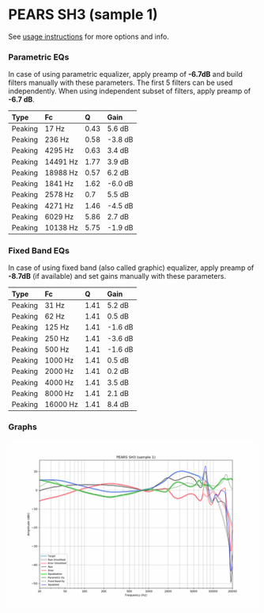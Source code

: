 # PEARS SH3 (sample 1)
See [usage instructions](https://github.com/jaakkopasanen/AutoEq#usage) for more options and info.

### Parametric EQs
In case of using parametric equalizer, apply preamp of **-6.7dB** and build filters manually
with these parameters. The first 5 filters can be used independently.
When using independent subset of filters, apply preamp of **-6.7 dB**.

| Type    | Fc       |    Q | Gain    |
|:--------|:---------|:-----|:--------|
| Peaking | 17 Hz    | 0.43 | 5.6 dB  |
| Peaking | 236 Hz   | 0.58 | -3.8 dB |
| Peaking | 4295 Hz  | 0.63 | 3.4 dB  |
| Peaking | 14491 Hz | 1.77 | 3.9 dB  |
| Peaking | 18988 Hz | 0.57 | 6.2 dB  |
| Peaking | 1841 Hz  | 1.62 | -6.0 dB |
| Peaking | 2578 Hz  | 0.7  | 5.5 dB  |
| Peaking | 4271 Hz  | 1.46 | -4.5 dB |
| Peaking | 6029 Hz  | 5.86 | 2.7 dB  |
| Peaking | 10138 Hz | 5.75 | -1.9 dB |

### Fixed Band EQs
In case of using fixed band (also called graphic) equalizer, apply preamp of **-8.7dB**
(if available) and set gains manually with these parameters.

| Type    | Fc       |    Q | Gain    |
|:--------|:---------|:-----|:--------|
| Peaking | 31 Hz    | 1.41 | 5.2 dB  |
| Peaking | 62 Hz    | 1.41 | 0.5 dB  |
| Peaking | 125 Hz   | 1.41 | -1.6 dB |
| Peaking | 250 Hz   | 1.41 | -3.6 dB |
| Peaking | 500 Hz   | 1.41 | -1.6 dB |
| Peaking | 1000 Hz  | 1.41 | 0.5 dB  |
| Peaking | 2000 Hz  | 1.41 | 0.2 dB  |
| Peaking | 4000 Hz  | 1.41 | 3.5 dB  |
| Peaking | 8000 Hz  | 1.41 | 2.1 dB  |
| Peaking | 16000 Hz | 1.41 | 8.4 dB  |

### Graphs
![](./PEARS%20SH3%20(sample%201).png)